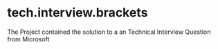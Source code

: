 # tech.interview.brackets
The Project contained the solution to a an Technical Interview Question from Microsoft
